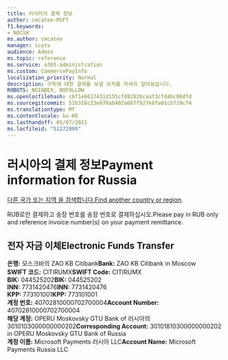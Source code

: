 ```yaml
---
title: 러시아의 결제 정보
author: cmcatee-MSFT
f1.keywords:
- NOCSH
ms.author: cmcatee
manager: scotv
audience: Admin
ms.topic: reference
ms.service: o365-administration
ms.custom: CommercePayInfo
localization_priority: Normal
description: 구독에 대한 결제를 보낼 위치를 자세히 알아보습니다.
ROBOTS: NOINDEX, NOFOLLOW
ms.openlocfilehash: c6f1e6617431d155cfd8282bcaaf3cfd4bc86dfd
ms.sourcegitcommit: 51b316c23e070ab402a687f927e8fa01cb719c74
ms.translationtype: MT
ms.contentlocale: ko-KR
ms.lasthandoff: 05/07/2021
ms.locfileid: "52272999"
---
```

# <a name="payment-information-for-russia"></a><span data-ttu-id="ea73c-103">러시아의 결제 정보</span><span class="sxs-lookup"><span data-stu-id="ea73c-103">Payment information for Russia</span></span>

<span data-ttu-id="ea73c-104">[다른 국가 또는 지역 을 검색합니다.](../billing-and-payments/pay-for-your-subscription.md)</span><span class="sxs-lookup"><span data-stu-id="ea73c-104">[Find another country or region](../billing-and-payments/pay-for-your-subscription.md).</span></span>

<span data-ttu-id="ea73c-105">RUB로만 결제하고 송장 번호를 송장 번호로 결제하십시오.</span><span class="sxs-lookup"><span data-stu-id="ea73c-105">Please pay in RUB only and reference invoice number(s) on your payment remittance.</span></span>

## <a name="electronic-funds-transfer"></a><span data-ttu-id="ea73c-106">전자 자금 이체</span><span class="sxs-lookup"><span data-stu-id="ea73c-106">Electronic Funds Transfer</span></span>

<span data-ttu-id="ea73c-107">**은행:** 모스크바의 ZAO KB Citibank</span><span class="sxs-lookup"><span data-stu-id="ea73c-107">**Bank:** ZAO KB Citibank in Moscow</span></span>  
<span data-ttu-id="ea73c-108">**SWIFT 코드:** CITIRUMX</span><span class="sxs-lookup"><span data-stu-id="ea73c-108">**SWIFT Code:** CITIRUMX</span></span>  
<span data-ttu-id="ea73c-109">**BIK:** 044525202</span><span class="sxs-lookup"><span data-stu-id="ea73c-109">**BIK:** 044525202</span></span>  
<span data-ttu-id="ea73c-110">**INN:** 7731420476</span><span class="sxs-lookup"><span data-stu-id="ea73c-110">**INN:** 7731420476</span></span>  
<span data-ttu-id="ea73c-111">**KPP:** 773101001</span><span class="sxs-lookup"><span data-stu-id="ea73c-111">**KPP:** 773101001</span></span>  
<span data-ttu-id="ea73c-112">**계정 번호:** 40702810000702700004</span><span class="sxs-lookup"><span data-stu-id="ea73c-112">**Account Number:** 40702810000702700004</span></span>  
<span data-ttu-id="ea73c-113">**해당 계정:** OPERU Moskovsky GTU Bank of 러시아의 3010103000000000202</span><span class="sxs-lookup"><span data-stu-id="ea73c-113">**Corresponding Account:** 30101810300000000202 in OPERU Moskovsky GTU Bank of Russia</span></span>  
<span data-ttu-id="ea73c-114">**계정 이름:** Microsoft Payments 러시아 LLC</span><span class="sxs-lookup"><span data-stu-id="ea73c-114">**Account Name:** Microsoft Payments Russia LLC</span></span>
